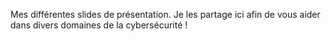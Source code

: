 Mes différentes slides de présentation. Je les partage ici afin de vous aider dans divers domaines de la cybersécurité !
